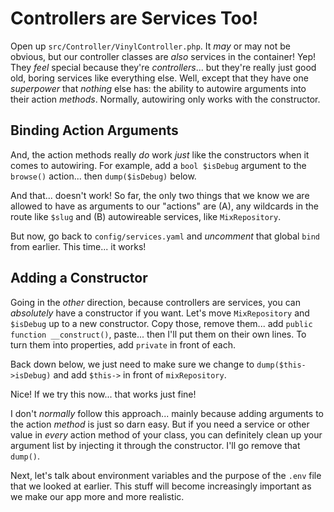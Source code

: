 # Controllers are Services Too!

Open up `src/Controller/VinylController.php`. It *may* or may not be obvious, but our
controller classes are *also* services in the container! Yep! They *feel* special
because they're *controllers*... but they're really just good old, boring services
like everything else. Well, except that they have one *superpower* that *nothing* else
has: the ability to autowire arguments into their action *methods*. Normally,
autowiring only works with the constructor.

## Binding Action Arguments

And, the action methods really *do* work *just* like the constructors when it comes
to autowiring. For example, add a `bool $isDebug` argument to the `browse()` action...
then `dump($isDebug)` below.

And that... doesn't work! So far, the only two things that we know we are allowed
to have as arguments to our "actions" are (A), any wildcards in the route like
`$slug` and (B) autowireable services, like `MixRepository`.

But now, go back to `config/services.yaml` and *uncomment* that global `bind` from
earlier. This time... it works!

## Adding a Constructor

Going in the *other* direction, because controllers are services, you can *absolutely*
have a constructor if you want. Let's move `MixRepository` and `$isDebug` up to a
new constructor. Copy those, remove them... add `public function __construct()`,
paste... then I'll put them on their own lines. To turn them into properties, add
`private` in front of each.

Back down below, we just need to make sure we change to `dump($this->isDebug)` and
add `$this->` in front of `mixRepository`.

Nice! If we try this now... that works just fine!

I don't *normally* follow this approach... mainly because adding arguments to the
action *method* is just so darn easy. But if you need a service or other value in
*every* action method of your class, you can definitely clean up your argument list
by injecting it through the constructor. I'll go remove that `dump()`.

Next, let's talk about environment variables and the purpose of the `.env` file
that we looked at earlier. This stuff will become increasingly important as we
make our app more and more realistic.
